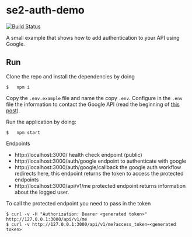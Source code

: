 # se2-auth-demo

[![Build Status](https://travis-ci.com/jorgeramirez/se2-auth-demo.svg?branch=master)](https://travis-ci.com/jorgeramirez/se2-auth-demo)

A small example that shows how to add authentication to your API using Google.

## Run

Clone the repo and install the dependencies by doing

```
$   npm i
```

Copy the `.env.example` file and name the copy `.env`. Configure in the `.env` file the information
to contact the Google API (read the beginning of [this post](https://medium.com/@bogna.ka/integrating-google-oauth-with-express-application-f8a4a2cf3fee)).

Run the application by doing:

```
$   npm start
```

Endpoints

- http://localhost:3000/ health check endpoint (public)
- http://localhost:3000/auth/google endpoint to authenticate with google
- http://localhost:3000/auth/google/callback the google auth workflow redirects here, this endpoint returns the token to access the protected endpoints
- http://localhost:3000/api/v1/me protected endpoint returns information about the logged user.

To call the protected endpoint you need to pass in the token

```
$ curl -v -H "Authorization: Bearer <generated token>" http://127.0.0.1:3000/api/v1/me
$ curl -v http://127.0.0.1:3000/api/v1/me?access_token=<generated token>
```
